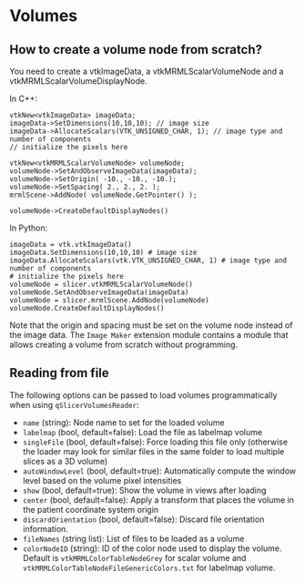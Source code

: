 # Volumes

## How to create a volume node from scratch?

You need to create a vtkImageData, a vtkMRMLScalarVolumeNode and a vtkMRMLScalarVolumeDisplayNode.

In C++:

```
vtkNew<vtkImageData> imageData;
imageData->SetDimensions(10,10,10); // image size
imageData->AllocateScalars(VTK_UNSIGNED_CHAR, 1); // image type and number of components
// initialize the pixels here

vtkNew<vtkMRMLScalarVolumeNode> volumeNode;
volumeNode->SetAndObserveImageData(imageData);
volumeNode->SetOrigin( -10., -10., -10.);
volumeNode->SetSpacing( 2., 2., 2. );
mrmlScene->AddNode( volumeNode.GetPointer() );

volumeNode->CreateDefaultDisplayNodes()
```

In Python:

```
imageData = vtk.vtkImageData()
imageData.SetDimensions(10,10,10) # image size
imageData.AllocateScalars(vtk.VTK_UNSIGNED_CHAR, 1) # image type and number of components
# initialize the pixels here
volumeNode = slicer.vtkMRMLScalarVolumeNode()
volumeNode.SetAndObserveImageData(imageData)
volumeNode = slicer.mrmlScene.AddNode(volumeNode)
volumeNode.CreateDefaultDisplayNodes()
```

Note that the origin and spacing must be set on the volume node instead of the image data.
The `Image Maker` extension module contains a module that allows creating a volume from scratch without programming.

## Reading from file

The following options can be passed to load volumes programmatically when using `qSlicerVolumesReader`:
- `name` (string): Node name to set for the loaded volume
- `labelmap` (bool, default=false): Load the file as labelmap volume
- `singleFile` (bool, default=false): Force loading this file only (otherwise the loader may look for similar files in the same folder to load multiple slices as a 3D volume)
- `autoWindowLevel` (bool, default=true): Automatically compute the window level based on the volume pixel intensities
- `show` (bool, default=true): Show the volume in views after loading
- `center` (bool, default=false): Apply a transform that places the volume in the patient coordinate system origin
- `discardOrientation` (bool, default=false): Discard file orientation information.
- `fileNames` (string list): List of files to be loaded as a volume
- `colorNodeID` (string): ID of the color node used to display the volume. Default is `vtkMRMLColorTableNodeGrey` for scalar volume and `vtkMRMLColorTableNodeFileGenericColors.txt` for labelmap volume.
